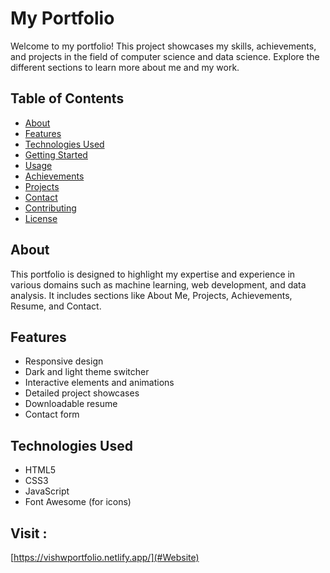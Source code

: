 # My Portfolio

Welcome to my portfolio! This project showcases my skills, achievements, and projects in the field of computer science and data science. Explore the different sections to learn more about me and my work.

## Table of Contents
- [About](#about)
- [Features](#features)
- [Technologies Used](#technologies-used)
- [Getting Started](#getting-started)
- [Usage](#usage)
- [Achievements](#achievements)
- [Projects](#projects)
- [Contact](#contact)
- [Contributing](#contributing)
- [License](#license)

## About
This portfolio is designed to highlight my expertise and experience in various domains such as machine learning, web development, and data analysis. It includes sections like About Me, Projects, Achievements, Resume, and Contact.

## Features
- Responsive design
- Dark and light theme switcher
- Interactive elements and animations
- Detailed project showcases
- Downloadable resume
- Contact form

## Technologies Used
- HTML5
- CSS3
- JavaScript
- Font Awesome (for icons)

## Visit :
[https://vishwportfolio.netlify.app/](#Website)

